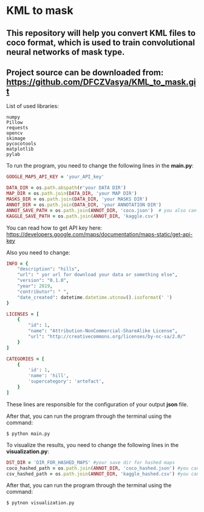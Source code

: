 # KML to mask

This repository will help you convert KML files to coco format, which is used to train convolutional neural networks of mask type.
---------------
Project source can be downloaded from:
https://github.com/DFCZVasya/KML_to_mask.git
---------------

List of used libraries:
```
numpy
Pillow
requests
opencv
skimage
pycocotools
matplotlib
pylab
```

To run the program, you need to change the following lines in the **main.py**:

```ruby
GOOGLE_MAPS_API_KEY = 'your_API_key'   

DATA_DIR = os.path.abspath(r'your DATA DIR')
MAP_DIR = os.path.join(DATA_DIR, 'your MAP DIR')
MASKS_DIR = os.path.join(DATA_DIR, 'your MASKS DIR')
ANNOT_DIR = os.path.join(DATA_DIR, 'your ANNOTATION DIR')
ANNOT_SAVE_PATH = os.path.join(ANNOT_DIR, 'coco.json')  # you also can chose your own name
KAGGLE_SAVE_PATH = os.path.join(ANNOT_DIR, 'kaggle.csv')
```
You can read how to get API key here: https://developers.google.com/maps/documentation/maps-static/get-api-key

Also you need to change: 
```ruby
INFO = {
    "description": "hills",
    "url": " yor url for download your data or something else",
    "version": "0.1.0",
    "year": 2019,
    "contributor": " ",
    "date_created": datetime.datetime.utcnow().isoformat(' ')
}

LICENSES = [
    {
        "id": 1,
        "name": "Attribution-NonCommercial-ShareAlike License",
        "url": "http://creativecommons.org/licenses/by-nc-sa/2.0/"
    }
]

CATEGORIES = [
    {
        'id': 1,
        'name': 'hill',
        'supercategory': 'artefact',
    }
]
```
These lines are responsible for the configuration of your output **json** file.

After that, you can run the program through the terminal using the command:
```
$ python main.py
```
To visualize the results, you need to change the following lines in the **visualization.py**:
```ruby
DST_DIR = 'DIR_FOR_HASHED_MAPS' #your save dir for hashed maps
coco_hashed_path = os.path.join(ANNOT_DIR, 'coco_hashed.json') #you can choose your own path
csv_hashed_path = os.path.join(ANNOT_DIR, 'kaggle_hashed.csv') #you can choose your own path

```
After that, you can run the program through the terminal using the command:
```
$ pytnon visualization.py
```
